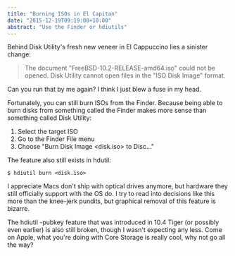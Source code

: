 ```yaml
---
title: "Burning ISOs in El Capitan"
date: "2015-12-19T09:19:00+10:00"
abstract: "Use the Finder or hdiutils"
---
```

Behind Disk Utility's fresh new veneer in El Cappuccino lies a sinister change:

> The document "FreeBSD-10.2-RELEASE-amd64.iso" could not be opened. Disk Utility cannot open files in the "ISO Disk Image" format.

Can you run that by me again? I think I just blew a fuse in my head.

Fortunately, you can still burn ISOs from the Finder. Because being able to burn disks from something called the Finder makes more sense than something called Disk Utility:

1. Select the target ISO
2. Go to the Finder File menu
3. Choose "Burn Disk Image <disk.iso> to Disc..."

The feature also still exists in hdutil:

    $ hdiutil burn <disk.iso>

I appreciate Macs don't ship with optical drives anymore, but hardware they still officially support with the OS do. I try to read into decisions like this more than the knee-jerk pundits, but graphical removal of this feature is bizarre.

The hdiutil -pubkey feature that was introduced in 10.4 Tiger (or possibly even earlier) is also still broken, though I wasn't expecting any less. Come on Apple, what you're doing with Core Storage is really cool, why not go all the way?

